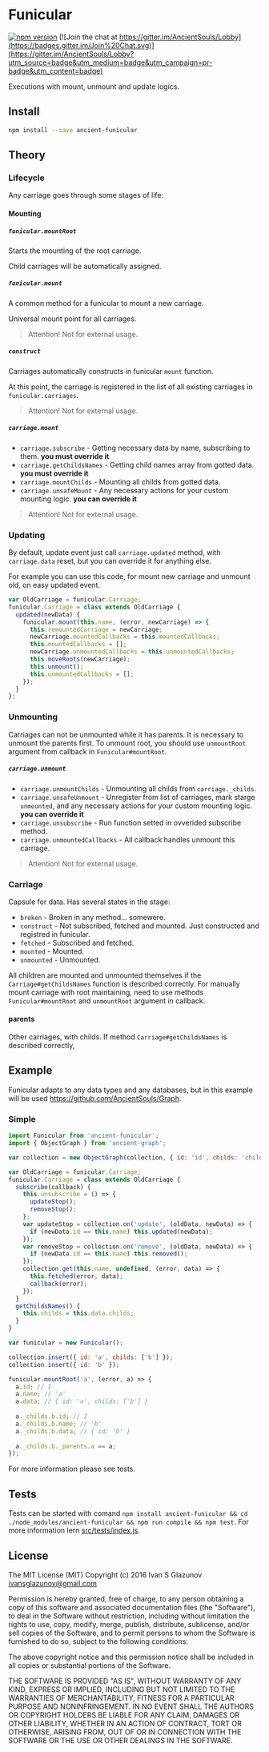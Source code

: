 # Funicular

[![npm version](https://badge.fury.io/js/ancient-funicular.svg)](https://badge.fury.io/js/ancient-funicular)
[![Join the chat at https://gitter.im/AncientSouls/Lobby](https://badges.gitter.im/Join%20Chat.svg)](https://gitter.im/AncientSouls/Lobby?utm_source=badge&utm_medium=badge&utm_campaign=pr-badge&utm_content=badge)

Executions with mount, unmount and update logics.

## Install

```bash
npm install --save ancient-funicular
```

## Theory

### Lifecycle

Any carriage goes through some stages of life:

#### Mounting

##### `funicular.mountRoot`

Starts the mounting of the root carriage.

Child carriages will be automatically assigned.

##### `funicular.mount`

A common method for a funicular to mount a new carriage.

Universal mount point for all carriages.

> Attention! Not for external usage.

##### `construct`

Carriages automatically constructs in funicular `mount` function.

At this point, the carriage is registered in the list of all existing carriages in `funicular.carriages`.

> Attention! Not for external usage.

##### `carriage.mount`

* `carriage.subscribe` - Getting necessary data by name, subscribing to them. **you must override it**
* `carriage.getChildsNames` - Getting child names array from gotted data. **you must override it**
* `carriage.mountChilds` - Mounting all childs from gotted data.
* `carriage.unsafeMount` - Any necessary actions for your custom mounting logic. **you can override it**

> Attention! Not for external usage.

### Updating

By default, update event just call `carriage.updated` method, with `carriage.data` reset, but you can override it for anything else.

For example you can use this code, for mount new carriage and unmount old, on easy updated event.

```js
var OldCarriage = funicular.Carriage;
funicular.Carriage = class extends OldCarriage {
  updated(newData) {
    funicular.mount(this.name, (error, newCarriage) => {
      this.remountedCarriage = newCarriage;
      newCarriage.mountedCallbacks = this.mountedCallbacks;
      this.mountedCallbacks = [];
      newCarriage.unmountedCallbacks = this.unmountedCallbacks;
      this.moveRoots(newCarriage);
      this.unmount();
      this.unmountedCallbacks = [];
    });
  }
};
```

### Unmounting

Carriages can not be unmounted while it has parents. It is necessary to unmount the parents first.
To unmount root, you should use `unmountRoot` argument from callback in `Funicular#mountRoot`.

##### `carriage.unmount`

* `carriage.unmountChilds` - Unmounting all childs from `carriage._childs`.
* `carriage.unsafeUnmount` - Unregister from list of carriages, mark starge `unmounted`, and any necessary actions for your custom mounting logic. **you can override it**
* `carriage.unsubscribe` - Run function setted in ovverided subscribe method.
* `carriage.unmountedCallbacks` - All callback handles unmount this carriage.

> Attention! Not for external usage.

### Carriage
Capsule for data.
Has several states in the stage:

 * `broken` - Broken in any method... somewere.
 * `construct` - Not subscribed, fetched and mounted. Just constructed and registred in funicular.
 * `fetched` - Subscribed and fetched.
 * `mounted` - Mounted.
 * `unmounted` - Unmounted.

All children are mounted and unmounted themselves if the `Carriage#getChildsNames` function is described correctly.
For manually mount carriage with root maintaining, need to use methods `Funicular#mountRoot` and `unmountRoot` argument in callback.

#### parents

Other carriages, with childs. If method `Carriage#getChildsNames` is described correctly, 

## Example

Funicular adapts to any data types and any databases, but in this example will be used https://github.com/AncientSouls/Graph.

### Simple

```js
import Funicular from 'ancient-funicular';
import { ObjectGraph } from 'ancient-graph';

var collection = new ObjectGraph(collection, { id: 'id', childs: 'childs', });

var OldCarriage = funicular.Carriage;
funicular.Carriage = class extends OldCarriage {
  subscribe(callback) {
    this.unsubscribe = () => {
      updateStop();
      removeStop();
    };
    var updateStop = collection.on('update', (oldData, newData) => {
      if (newData.id == this.name) this.updated(newData);
    });
    var removeStop = collection.on('remove', (oldData, newData) => {
      if (newData.id == this.name) this.removed();
    });
    collection.get(this.name, undefined, (error, data) => {
      this.fetched(error, data);
      callback(error);
    });
  }
  getChildsNames() {
    this.childs = this.data.childs;
  }
}

var funicular = new Funicular();

collection.insert({ id: 'a', childs: ['b'] });
collection.insert({ id: 'b' });

funicular.mountRoot('a', (error, a) => {
  a.id; // 1
  a.name; // 'a'
  a.data; // { id: 'a', childs: ['b'] }
  
  a._childs.b.id; // 2
  a._childs.b.name; // 'b'
  a._childs.b.data; // { id: 'b' }
  
  a._childs.b._parents.a == a;
});
```

For more information please see tests.

## Tests

Tests can be started with comand `npm install ancient-funicular && cd ./node_modules/ancient-funicular && npm run compile && npm test`. For more information lern [src/tests/index.js](https://github.com/AncientSouls/Funicular/blob/master/src/tests/index.js).

## License

The MIT License (MIT)
Copyright (c) 2016 Ivan S Glazunov <ivansglazunov@gmail.com>

Permission is hereby granted, free of charge, to any person obtaining a copy of this software and associated documentation files (the "Software"), to deal in the Software without restriction, including without limitation the rights to use, copy, modify, merge, publish, distribute, sublicense, and/or sell copies of the Software, and to permit persons to whom the Software is furnished to do so, subject to the following conditions:

The above copyright notice and this permission notice shall be included in all copies or substantial portions of the Software.

THE SOFTWARE IS PROVIDED "AS IS", WITHOUT WARRANTY OF ANY KIND, EXPRESS OR IMPLIED, INCLUDING BUT NOT LIMITED TO THE WARRANTIES OF MERCHANTABILITY, FITNESS FOR A PARTICULAR PURPOSE AND NONINFRINGEMENT. IN NO EVENT SHALL THE AUTHORS OR COPYRIGHT HOLDERS BE LIABLE FOR ANY CLAIM, DAMAGES OR OTHER LIABILITY, WHETHER IN AN ACTION OF CONTRACT, TORT OR OTHERWISE, ARISING FROM, OUT OF OR IN CONNECTION WITH THE SOFTWARE OR THE USE OR OTHER DEALINGS IN THE SOFTWARE.

